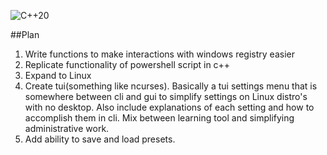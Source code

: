 ![C++20](https://img.shields.io/badge/C++-20-blue) 

##Plan
1. Write functions to make interactions with windows registry easier
2. Replicate functionality of powershell script in c++
3. Expand to Linux
4. Create tui(something like ncurses). Basically a tui settings menu that is somewhere between cli and gui to simplify settings on Linux distro's with no desktop. Also include explanations of each setting and how to accomplish them in cli. Mix between learning tool and simplifying administrative work.
5. Add ability to save and load presets.
